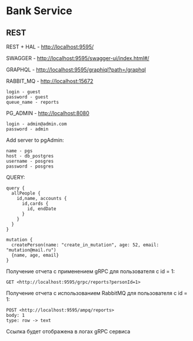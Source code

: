 # Bank Service

## REST

REST + HAL - <http://localhost:9595/>

SWAGGER - <http://localhost:9595/swagger-ui/index.html#/>

GRAPHQL - <http://localhost:9595/graphiql?path=/graphql>

RABBIT_MQ - <http://localhost:15672>
```
login - guest
password - guest
queue_name - reports
```

PG_ADMIN - <http://localhost:8080>
```
login - admin@admin.com
password - admin
```
Add server to pgAdmin:
```
name - pgs
host - db_postgres
username - posgres
password - posgres
```

QUERY:
```
query {
  allPeople {
    id,name, accounts {
      id,cards {
        id, endDate
      }
    }
  }
}
```
```
mutation {
  createPerson(name: "create_in_mutation", age: 52, email: "mutation@mail.ru")
  {name, age, email}
}
```

Получение отчета с применением gRPC для пользователя с id = 1:
```
GET <http://localhost:9595/grpc/reports?personId=1>
```

Получение отчета с использованием RabbitMQ для пользователя с id = 1:
```
POST <http://localhost:9595/ampq/reports>
body: 1
type: row -> text
```
Ссылка будет отображена в логах gRPC сервиса